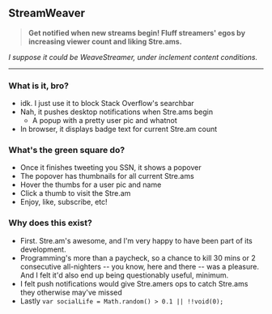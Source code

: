 ## StreamWeaver

> **Get notified when new streams begin! Fluff streamers' egos by
 increasing viewer count and liking Stre.ams.**

*I suppose it could be WeaveStreamer, under inclement content conditions.*

***

### What is it, bro?
  - idk. I just use it to block Stack Overflow's searchbar
  - Nah, it pushes desktop notifications when Stre.ams begin
    - A popup with a pretty user pic and whatnot
  - In browser, it displays badge text for current Stre.am count

### What's the green square do?
  - Once it finishes tweeting you SSN, it shows a popover
  - The popover has thumbnails for all current Stre.ams
  - Hover the thumbs for a user pic and name
  - Click a thumb to visit the Stre.am
  - Enjoy, like, subscribe, etc!

### Why does this exist?
  - First. Stre.am's awesome, and I'm very happy to have been part of its development.
  - Programming's more than a paycheck, so a chance to kill 30 mins or 2 consecutive all-nighters -- you know, here and there -- was a pleasure. And I felt it'd also end up being questionably useful, minimum.
  - I felt push notifications would give Stre.amers ops to catch Stre.ams they otherwise may've missed
  - Lastly `var socialLife = Math.random() > 0.1 || !!void(0);`

